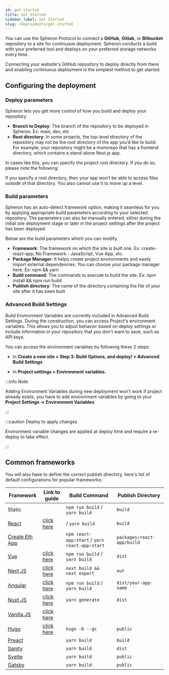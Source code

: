 ```yaml
---
id: get-started
title: Get Started
sidebar_label: Get Started
slug: /deployments/get-started
---
```


You can use the Spheron Protocol to connect a **GitHub**, **Gitlab**, or **Bitbucket** repository to a site for continuous deployment. Spheron conducts a build with your preferred tool and deploys on your preferred storage networks every time.

Connecting your website's GitHub repository to deploy directly from there and enabling continuous deployment is the simplest method to get started.

## Configuring the deployment

### Deploy parameters

Spheron lets you get more control of how you build and deploy your repository

- **Branch to Deploy**: The branch of the repository to be deployed in Spheron. Ex: main, dev, etc
- **Root directory**: In some projects, the top-level directory of the repository may not be the root directory of the app you’d like to build. For example, your repository might be a monorepo that has a frontend directory, which contains a stand-alone Next.js app.

In cases like this, you can specify the project root directory. If you do so, please note the following:

If you specify a root directory, then your app won’t be able to access files outside of that directory. You also cannot use it to move up a level.

### Build parameters

Spheron has an auto-detect framework option, making it seamless for you by applying appropriate build parameters according to your selected repository. The parameters can also be manually entered, either during the initial site deployment stage or later in the project settings after the project has been deployed.

Below are the build parameters which you can modify.

- **Framework**: The framework on which the site is built one. Ex: create-react-app, No Framework - JavaScript, Vue App, etc.
- **Package Manager**: It helps create project environments and easily import external dependencies. You can choose your package manager here. Ex: npm && yarn
- **Build command**: The commands to execute to build the site. Ex: npm install && npm run build
- **Publish directory**: The name of the directory containing the file of your site after it has been built

### Advanced Build Settings

Build Environment Variables are currently included in Advanced Build Settings. During the construction, you can access Project's environment variables. This allows you to adjust behavior based on deploy settings or include information in your repository that you don't want to save, such as API keys.

You can access the environment variables by following these 2 steps:

- In **Create a new site > Step 3: Build Options, and deploy! > Advanced Build Settings**

- In **Project settings > Environment variables.**

:::info Note

Adding Environment Variables during new deployment won't work if project already exists, you have to add environment variables by going to your **Project Settings -> Environment Variables**

:::

:::caution Deploy to apply changes

Environment variable changes are applied at deploy time and require a re-deploy to take effect.

:::

## Common frameworks

You will also have to define the correct publish directory, here's list of default configurations for popular frameworks:

| Framework                                                     | Link to guide                                                             | Build Command                                  | Publish Directory          |
| ------------------------------------------------------------- | ------------------------------------------------------------------------- | ---------------------------------------------- | -------------------------- |
| Static                                                        |                                                                           | `npm run build` / `yarn build`                 | `build`                    |
| [React](https://reactjs.org/)                                 | [click here](https://docs.spheron.network/framework-guide/deploy-react)   | / `yarn build`                                 | `build`                    |
| [Create Eth App](https://github.com/paulrberg/create-eth-app) |                                                                           | `npm react-app:start` / `yarn react-app:start` | `packages/react-app/build` |
| [Vue](https://vuejs.org/)                                     | [click here](https://docs.spheron.network/framework-guide/deploy-vue)     | `npm run build` / `yarn build`                 | `dist`                     |
| [Next JS](https://nextjs.org/)                                | [click here](https://docs.spheron.network/framework-guide/deploy-next)    | `next build && next export`                    | `out`                      |
| [Angular](https://angular.io/)                                | [click here](https://docs.spheron.network/framework-guide/deploy-angular) | `npm run build` / `yarn build`                 | `dist/your-app-name`       |
| [Nuxt JS](https://nuxtjs.org/)                                | [click here](https://docs.spheron.network/framework-guide/deploy-nuxt)    | `yarn generate`                                | `dist`                     |
| [Vanilla JS](http://vanilla-js.com/)                          | [click here](https://docs.spheron.network/framework-guide/deploy-vanilla) |                                                |                            |
| [Hugo](https://gohugo.io/)                                    | [click here](https://docs.spheron.network/framework-guild/deploy-hugo)    | `hugo -D --gc`                                 | `public`                   |
| [Preact](https://preactjs.com/)                               |                                                                           | `yarn build`                                   | `build`                    |
| [Sanity](https://www.sanity.io/)                              |                                                                           | `yarn build`                                   | `dist`                     |
| [Svelte](https://svelte.dev/)                                 |                                                                           | `yarn build`                                   | `public`                   |
| [Gatsby](https://www.gatsbyjs.com/)                           |                                                                           | `yarn build`                                   | `public`                   |
